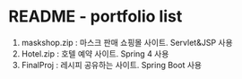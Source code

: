 # README - portfolio list

1. maskshop.zip : 마스크 판매 쇼핑몰 사이트. Servlet&JSP 사용
2. Hotel.zip : 호텔 예약 사이트. Spring 4 사용
3. FinalProj : 레시피 공유하는 사이트. Spring Boot 사용
